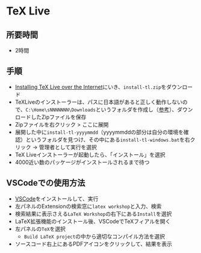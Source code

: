 # TeX Live

## 所要時間

- 2時間

## 手順

- [Installing TeX Live over the Internet](https://www.tug.org/texlive/acquire-netinstall.html)にいき、`install-tl.zip`をダウンロード
- TeXLiveのインストーラーは、パスに日本語があると正しく動作しないので、`C:\Home\sNNNNNNN\Downloads`というフォルダを作成し（[参考](pc-virtualbox-vagrant.md)）、ダウンロードしたZipファイルを保存
- Zipファイルを右クリック > ここに展開
- 展開した中に`install-tl-yyyymmdd`（yyyymmddの部分は自分の環境を確認）というフォルダを見つけ、その中にある`install-tl-windows.bat`を右クリック → 管理者として実行を選択
- TeX Liveインストーラーが起動したら、「インストール」を選択
- 4000近い数のパッケージがインストールされるまで待つ

## VSCodeでの使用方法

- [VSCode](pc-vscode.md)をインストールして、実行
- 左パネルのExtensionの検索窓に`latex workshop`と入力、検索
- 検索結果に表示さえる`LaTeX Workshop`の右下にある`Install`を選択
- LaTeX拡張機能のインストール後、VSCodeでTeXフィアルを開く
- 左パネルの`TeX`を選択
  - `Build LaTeX project`の中から適切なコンパイル方法を選択
- ソースコード右上にあるPDFアイコンをクリックして、結果を表示
